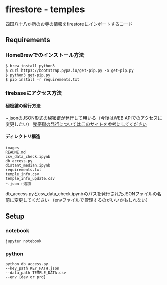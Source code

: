 # firestore - temples 
四国八十八か所のお寺の情報をfirestoreにインポートするコード
## Requirements
### HomeBrewでのインストール方法
```
$ brew install python3
$ curl https://bootstrap.pypa.io/get-pip.py -o get-pip.py
$ python3 get-pip.py
$ pip install -r requirements.txt
```
### firebaseにアクセス方法
#### 秘密鍵の発行方法
~.jsonのJSON形式の秘密鍵が発行して用いる（今後はWEB APIでのアクセスに変更したい）
[秘密鍵の発行についてはこのサイトを参考にしてください](https://qiita.com/Mikumirai/items/f8a2ead6a6a1a4f57df8#api%E3%82%AD%E3%83%BC%E3%82%92%E3%82%82%E3%81%A3%E3%81%A6%E3%81%93%E3%82%88%E3%81%86)
#### ディレクトリ構造
```
images
README.md
csv_data_check.ipynb
db_access.py
distant_median.ipynb
requirements.txt
temple_info.csv
temple_info_update.csv
~.json ←追加
```
db_access.pyとcsv_data_check.ipynbのパスを発行されたJSONファイルの名前に変更してください
（envファイルで管理するのがいいかもしれない）
## Setup
### notebook
```
jupyter notebook
```
### python
```
python db_access.py
--key_path KEY_PATH.json
--data_path TEMPLE_DATA.csv
--env [dev or prd]
```
